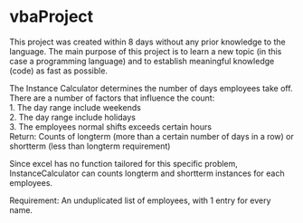 # vbaProject
This project was created within 8 days without any prior knowledge to the language. The main purpose of this project is to learn a new topic (in this case a programming language) and to establish meaningful knowledge (code) as fast as possible.                        
        
The Instance Calculator determines the number of days employees take off. There are a number of factors that influence the count:        
    1. The day range include weekends  
    2. The day range include holidays        
    3. The employees normal shifts exceeds certain hours  
Return: Counts of longterm (more than a certain number of days in a row) or shortterm (less than longterm requirement)  
      
Since excel has no function tailored for this specific problem, InstanceCalculator can counts longterm and shortterm instances for each employees.      
   
Requirement: An unduplicated list of employees, with 1 entry for every name.    
  
